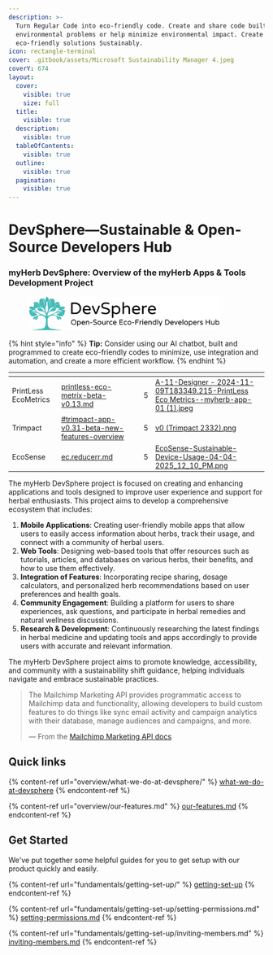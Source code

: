 ```yaml
---
description: >-
  Turn Regular Code into eco-friendly code. Create and share code built to solve
  environmental problems or help minimize environmental impact. Create
  eco-friendly solutions Sustainably.
icon: rectangle-terminal
cover: .gitbook/assets/Microsoft Sustainability Manager 4.jpeg
coverY: 674
layout:
  cover:
    visible: true
    size: full
  title:
    visible: true
  description:
    visible: true
  tableOfContents:
    visible: true
  outline:
    visible: true
  pagination:
    visible: true
---
```


# DevSphere—Sustainable & Open-Source Developers Hub

### **myHerb DevSphere: Overview of the myHerb Apps & Tools Development Project**

<figure><img src=".gitbook/assets/logo.png" alt="" width="375"><figcaption></figcaption></figure>

{% hint style="info" %}
**Tip:** Consider using our AI chatbot, built and programmed to create eco-friendly codes to minimize, use integration and automation, and create a more efficient workflow.
{% endhint %}



<table data-view="cards"><thead><tr><th></th><th data-type="content-ref"></th><th></th><th data-type="rating" data-max="5"></th><th data-hidden data-card-cover data-type="files"></th></tr></thead><tbody><tr><td>PrintLess EcoMetrics</td><td><a href="myherb-applications/myherb-applications/printless-eco-metrics-your-paper-consumption-sustainability-calculator/printless-eco-metrix-beta-v0.13.md">printless-eco-metrix-beta-v0.13.md</a></td><td></td><td>5</td><td><a href=".gitbook/assets/A-11-Designer - 2024-11-09T183349.215-PrintLess Eco Metrics--myherb-app-01 (1).jpeg">A-11-Designer - 2024-11-09T183349.215-PrintLess Eco Metrics--myherb-app-01 (1).jpeg</a></td></tr><tr><td>Trimpact</td><td><a href="myherb-applications/myherb-applications/trimpact.md#trimpact-app-v0.31-beta-new-features-overview">#trimpact-app-v0.31-beta-new-features-overview</a></td><td></td><td>5</td><td><a href=".gitbook/assets/v0 (Trimpact 2332).png">v0 (Trimpact 2332).png</a></td></tr><tr><td>EcoSense</td><td><a href="myherb-applications/myherb-applications/ec.reducerr.md">ec.reducerr.md</a></td><td></td><td>5</td><td><a href=".gitbook/assets/EcoSense-Sustainable-Device-Usage-04-04-2025_12_10_PM.png">EcoSense-Sustainable-Device-Usage-04-04-2025_12_10_PM.png</a></td></tr></tbody></table>

The myHerb DevSphere project is focused on creating and enhancing applications and tools designed to improve user experience and support for herbal enthusiasts. This project aims to develop a comprehensive ecosystem that includes:

1. **Mobile Applications**: Creating user-friendly mobile apps that allow users to easily access information about herbs, track their usage, and connect with a community of herbal users.
2. **Web Tools**: Designing web-based tools that offer resources such as tutorials, articles, and databases on various herbs, their benefits, and how to use them effectively.
3. **Integration of Features**: Incorporating recipe sharing, dosage calculators, and personalized herb recommendations based on user preferences and health goals.
4. **Community Engagement**: Building a platform for users to share experiences, ask questions, and participate in herbal remedies and natural wellness discussions.
5. **Research & Development**: Continuously researching the latest findings in herbal medicine and updating tools and apps accordingly to provide users with accurate and relevant information.

The myHerb DevSphere project aims to promote knowledge, accessibility, and community with a sustainability shift guidance, helping individuals navigate and embrace sustainable practices.

> The Mailchimp Marketing API provides programmatic access to Mailchimp data and functionality, allowing developers to build custom features to do things like sync email activity and campaign analytics with their database, manage audiences and campaigns, and more.
>
> — From the [Mailchimp Marketing API docs](https://mailchimp.com/developer/marketing/docs/fundamentals/)

## Quick links

{% content-ref url="overview/what-we-do-at-devsphere/" %}
[what-we-do-at-devsphere](overview/what-we-do-at-devsphere/)
{% endcontent-ref %}

{% content-ref url="overview/our-features.md" %}
[our-features.md](overview/our-features.md)
{% endcontent-ref %}

## Get Started

We've put together some helpful guides for you to get setup with our product quickly and easily.

{% content-ref url="fundamentals/getting-set-up/" %}
[getting-set-up](fundamentals/getting-set-up/)
{% endcontent-ref %}

{% content-ref url="fundamentals/getting-set-up/setting-permissions.md" %}
[setting-permissions.md](fundamentals/getting-set-up/setting-permissions.md)
{% endcontent-ref %}

{% content-ref url="fundamentals/getting-set-up/inviting-members.md" %}
[inviting-members.md](fundamentals/getting-set-up/inviting-members.md)
{% endcontent-ref %}
